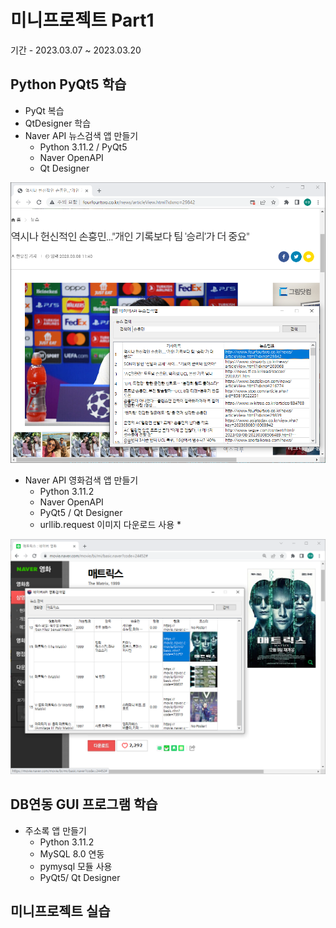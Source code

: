 # 미니프로젝트 Part1
기간 - 2023.03.07 ~ 2023.03.20

## Python PyQt5 학습
- PyQt 복습
- QtDesigner 학습
- Naver API 뉴스검색 앱 만들기
  - Python 3.11.2 / PyQt5
  - Naver OpenAPI
  - Qt Designer
 
<!-- HTML 주석
![네이버뉴스앱](https://raw.githubusercontent.com/JuHyunLee99/miniprojects/main/images/naver_new2.PNG)
-->
<img src="https://raw.githubusercontent.com/JuHyunLee99/miniprojects/main/images/naver_new2.PNG" width="780" />

- Naver API 영화검색 앱 만들기
  - Python 3.11.2
  - Naver OpenAPI
  - PyQt5 / Qt Designer
  - urllib.request 이미지 다운로드 사용 *
  
<img src="https://raw.githubusercontent.com/JuHyunLee99/miniprojects/main/images/naver_movie.PNG" width="780" />

## DB연동 GUI 프로그램 학습
- 주소록 앱 만들기
  - Python 3.11.2
  - MySQL 8.0 연동
  - pymysql 모듈 사용
  - PyQt5/ Qt Designer

## 미니프로젝트 실습

